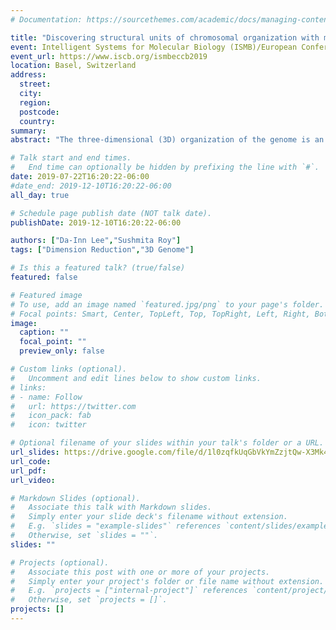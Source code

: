 ```yaml
---
# Documentation: https://sourcethemes.com/academic/docs/managing-content/

title: "Discovering structural units of chromosomal organization with matrix factorization and graph regularization"
event: Intelligent Systems for Molecular Biology (ISMB)/European Conference on Computational Biology (EECB)
event_url: https://www.iscb.org/ismbeccb2019
location: Basel, Switzerland
address:
  street:
  city:
  region:
  postcode:
  country:
summary:
abstract: "The three-dimensional (3D) organization of the genome is an important layer of regulation in developmental, disease, and evolutionary processes. Hi-C is a high-throughput chromosome conformation capture (3C) assay used to study the 3D genome by measuring pairwise interactions of genomic loci.  Analysis of Hi-C data has shown that the genome is organized into higher-order organizational units such as compartments and topologically associating domains (TADs). Recent comparisons of TAD-finding methods found them to be unstable to different resolutions and sparsity levels of Hi-C data, suggesting the need for more robust methods. We present GRiNCH, a graph-regularized Non-negative Matrix Factorization (NMF) approach to identifying organizational units of chromosomes from Hi-C data. GRiNCH uses graph regularization to encourage neighboring genomic regions to belong to the same low-dimensional space. GRiNCH can recover TAD-like clusters which are significantly enriched in architectural protein binding in the boundaries and are more stable to sparse and low-depth Hi-C datasets than existing methods. Finally, GRiNCH can use the low-dimensional NMF factors to impute missing interaction counts and offer a smoothed Hi-C matrix. Taken together, GRiNCH offers a promising approach to identifying biologically meaningful structural domains of the genome."

# Talk start and end times.
#   End time can optionally be hidden by prefixing the line with `#`.
date: 2019-07-22T16:20:22-06:00
#date_end: 2019-12-10T16:20:22-06:00
all_day: true

# Schedule page publish date (NOT talk date).
publishDate: 2019-12-10T16:20:22-06:00

authors: ["Da-Inn Lee","Sushmita Roy"]
tags: ["Dimension Reduction","3D Genome"]

# Is this a featured talk? (true/false)
featured: false

# Featured image
# To use, add an image named `featured.jpg/png` to your page's folder. 
# Focal points: Smart, Center, TopLeft, Top, TopRight, Left, Right, BottomLeft, Bottom, BottomRight.
image:
  caption: ""
  focal_point: ""
  preview_only: false

# Custom links (optional).
#   Uncomment and edit lines below to show custom links.
# links:
# - name: Follow
#   url: https://twitter.com
#   icon_pack: fab
#   icon: twitter

# Optional filename of your slides within your talk's folder or a URL.
url_slides: https://drive.google.com/file/d/1l0zqfkUqGbVkYmZzjtQw-X3Mk4gupDQi/view?usp=sharing
url_code:
url_pdf:
url_video:

# Markdown Slides (optional).
#   Associate this talk with Markdown slides.
#   Simply enter your slide deck's filename without extension.
#   E.g. `slides = "example-slides"` references `content/slides/example-slides.md`.
#   Otherwise, set `slides = ""`.
slides: ""

# Projects (optional).
#   Associate this post with one or more of your projects.
#   Simply enter your project's folder or file name without extension.
#   E.g. `projects = ["internal-project"]` references `content/project/deep-learning/index.md`.
#   Otherwise, set `projects = []`.
projects: []
---
```

